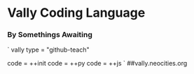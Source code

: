 # Vally Coding Language
### By Somethings Awaiting

`
vally type = "github-teach"

code = ++init
code = ++py
code = ++js
`
##vally.neocities.org
